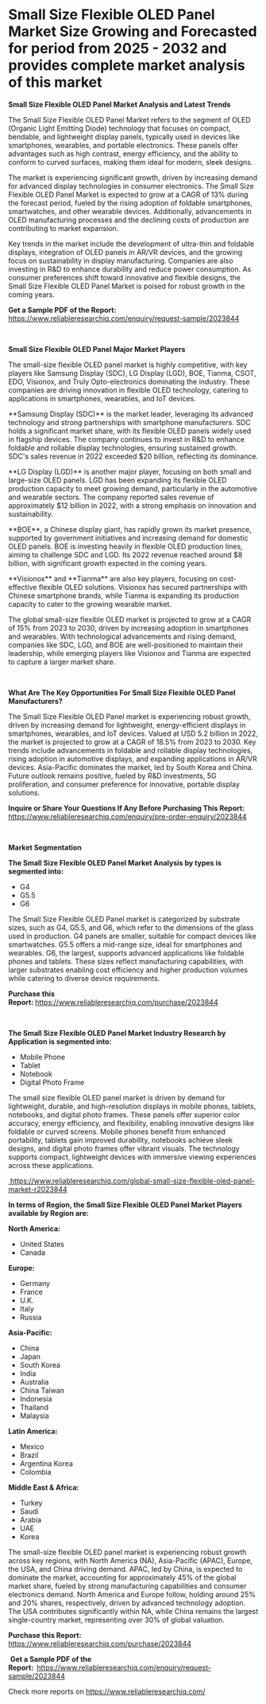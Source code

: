 <p><h1>Small Size Flexible OLED Panel Market Size Growing and Forecasted for period from 2025 - 2032 and provides complete market analysis of this market</h1></p><p><strong>Small Size Flexible OLED Panel Market Analysis and Latest Trends</strong></p>
<p><p>The Small Size Flexible OLED Panel Market refers to the segment of OLED (Organic Light Emitting Diode) technology that focuses on compact, bendable, and lightweight display panels, typically used in devices like smartphones, wearables, and portable electronics. These panels offer advantages such as high contrast, energy efficiency, and the ability to conform to curved surfaces, making them ideal for modern, sleek designs.</p><p>The market is experiencing significant growth, driven by increasing demand for advanced display technologies in consumer electronics. The Small Size Flexible OLED Panel Market is expected to grow at a CAGR of 13% during the forecast period, fueled by the rising adoption of foldable smartphones, smartwatches, and other wearable devices. Additionally, advancements in OLED manufacturing processes and the declining costs of production are contributing to market expansion.</p><p>Key trends in the market include the development of ultra-thin and foldable displays, integration of OLED panels in AR/VR devices, and the growing focus on sustainability in display manufacturing. Companies are also investing in R&D to enhance durability and reduce power consumption. As consumer preferences shift toward innovative and flexible designs, the Small Size Flexible OLED Panel Market is poised for robust growth in the coming years.</p></p>
<p><strong>Get a Sample PDF of the Report:&nbsp;</strong> <a href="https://www.reliableresearchiq.com/enquiry/request-sample/2023844?utm_campaign=1087&utm_medium=2&utm_source=Github&utm_content=ia&utm_term=20012025&utm_id=small-size-flexible-oled-panel">https://www.reliableresearchiq.com/enquiry/request-sample/2023844</a></p>
<p>&nbsp;</p>
<p><strong>Small Size Flexible OLED Panel Major Market Players</strong></p>
<p><p>The small-size flexible OLED panel market is highly competitive, with key players like Samsung Display (SDC), LG Display (LGD), BOE, Tianma, CSOT, EDO, Visionox, and Truly Opto-electronics dominating the industry. These companies are driving innovation in flexible OLED technology, catering to applications in smartphones, wearables, and IoT devices.</p><p>**Samsung Display (SDC)** is the market leader, leveraging its advanced technology and strong partnerships with smartphone manufacturers. SDC holds a significant market share, with its flexible OLED panels widely used in flagship devices. The company continues to invest in R&D to enhance foldable and rollable display technologies, ensuring sustained growth. SDC's sales revenue in 2022 exceeded $20 billion, reflecting its dominance.</p><p>**LG Display (LGD)** is another major player, focusing on both small and large-size OLED panels. LGD has been expanding its flexible OLED production capacity to meet growing demand, particularly in the automotive and wearable sectors. The company reported sales revenue of approximately $12 billion in 2022, with a strong emphasis on innovation and sustainability.</p><p>**BOE**, a Chinese display giant, has rapidly grown its market presence, supported by government initiatives and increasing demand for domestic OLED panels. BOE is investing heavily in flexible OLED production lines, aiming to challenge SDC and LGD. Its 2022 revenue reached around $8 billion, with significant growth expected in the coming years.</p><p>**Visionox** and **Tianma** are also key players, focusing on cost-effective flexible OLED solutions. Visionox has secured partnerships with Chinese smartphone brands, while Tianma is expanding its production capacity to cater to the growing wearable market.</p><p>The global small-size flexible OLED market is projected to grow at a CAGR of 15% from 2023 to 2030, driven by increasing adoption in smartphones and wearables. With technological advancements and rising demand, companies like SDC, LGD, and BOE are well-positioned to maintain their leadership, while emerging players like Visionox and Tianma are expected to capture a larger market share.</p></p>
<p>&nbsp;</p>
<p><strong>What Are The Key Opportunities For Small Size Flexible OLED Panel Manufacturers?</strong></p>
<p><p>The Small Size Flexible OLED Panel market is experiencing robust growth, driven by increasing demand for lightweight, energy-efficient displays in smartphones, wearables, and IoT devices. Valued at USD 5.2 billion in 2022, the market is projected to grow at a CAGR of 18.5% from 2023 to 2030. Key trends include advancements in foldable and rollable display technologies, rising adoption in automotive displays, and expanding applications in AR/VR devices. Asia-Pacific dominates the market, led by South Korea and China. Future outlook remains positive, fueled by R&D investments, 5G proliferation, and consumer preference for innovative, portable display solutions.</p></p>
<p><strong>Inquire or Share Your Questions If Any Before Purchasing This Report:</strong> <a href="https://www.reliableresearchiq.com/enquiry/pre-order-enquiry/2023844?utm_campaign=1087&utm_medium=2&utm_source=Github&utm_content=ia&utm_term=20012025&utm_id=small-size-flexible-oled-panel">https://www.reliableresearchiq.com/enquiry/pre-order-enquiry/2023844</a></p>
<p>&nbsp;</p>
<p><strong>Market Segmentation</strong></p>
<p><strong>The Small Size Flexible OLED Panel Market Analysis by types is segmented into:</strong></p>
<p><ul><li>G4</li><li>G5.5</li><li>G6</li></ul></p>
<p><p>The Small Size Flexible OLED Panel market is categorized by substrate sizes, such as G4, G5.5, and G6, which refer to the dimensions of the glass used in production. G4 panels are smaller, suitable for compact devices like smartwatches. G5.5 offers a mid-range size, ideal for smartphones and wearables. G6, the largest, supports advanced applications like foldable phones and tablets. These sizes reflect manufacturing capabilities, with larger substrates enabling cost efficiency and higher production volumes while catering to diverse device requirements.</p></p>
<p><strong>Purchase this Report:&nbsp;</strong><a href="https://www.reliableresearchiq.com/purchase/2023844?utm_campaign=1087&utm_medium=2&utm_source=Github&utm_content=ia&utm_term=20012025&utm_id=small-size-flexible-oled-panel">https://www.reliableresearchiq.com/purchase/2023844</a></p>
<p>&nbsp;</p>
<p><strong>The Small Size Flexible OLED Panel Market Industry Research by Application is segmented into:</strong></p>
<p><ul><li>Mobile Phone</li><li>Tablet</li><li>Notebook</li><li>Digital Photo Frame</li></ul></p>
<p><p>The small size flexible OLED panel market is driven by demand for lightweight, durable, and high-resolution displays in mobile phones, tablets, notebooks, and digital photo frames. These panels offer superior color accuracy, energy efficiency, and flexibility, enabling innovative designs like foldable or curved screens. Mobile phones benefit from enhanced portability, tablets gain improved durability, notebooks achieve sleek designs, and digital photo frames offer vibrant visuals. The technology supports compact, lightweight devices with immersive viewing experiences across these applications.</p></p>
<p><a href="https://www.reliableresearchiq.com/global-small-size-flexible-oled-panel-market-r2023844?utm_campaign=1087&utm_medium=2&utm_source=Github&utm_content=ia&utm_term=20012025&utm_id=small-size-flexible-oled-panel">&nbsp;https://www.reliableresearchiq.com/global-small-size-flexible-oled-panel-market-r2023844</a></p>
<p><strong>In terms of Region, the Small Size Flexible OLED Panel Market Players available by Region are:</strong></p>
<p>
    <p> <strong> North America: </strong>
        <ul>
            <li>United States</li>
            <li>Canada</li>
        </ul>
        </p> 
    <p> <strong> Europe: </strong>
        <ul>
            <li>Germany</li>
            <li>France</li>
            <li>U.K.</li>
            <li>Italy</li>
            <li>Russia</li>
        </ul>
        </p> 
    <p> <strong> Asia-Pacific: </strong>
        <ul>
            <li>China</li>
            <li>Japan</li>
            <li>South Korea</li>
            <li>India</li>
            <li>Australia</li>
            <li>China Taiwan</li>
            <li>Indonesia</li>
            <li>Thailand</li>
            <li>Malaysia</li>
        </ul>
        </p> 
    <p> <strong> Latin America: </strong>
        <ul>
            <li>Mexico</li>
            <li>Brazil</li>
            <li>Argentina Korea</li>
            <li>Colombia</li>
        </ul>
        </p> 
    <p> <strong> Middle East & Africa: </strong>
        <ul>
            <li>Turkey</li>
            <li>Saudi</li>
            <li>Arabia</li>
            <li>UAE</li>
            <li>Korea</li>
        </ul>
    </p>
    </p>
<p><p>The small-size flexible OLED panel market is experiencing robust growth across key regions, with North America (NA), Asia-Pacific (APAC), Europe, the USA, and China driving demand. APAC, led by China, is expected to dominate the market, accounting for approximately 45% of the global market share, fueled by strong manufacturing capabilities and consumer electronics demand. North America and Europe follow, holding around 25% and 20% shares, respectively, driven by advanced technology adoption. The USA contributes significantly within NA, while China remains the largest single-country market, representing over 30% of global valuation.</p></p>
<p><strong>Purchase this Report: </strong><a href="https://www.reliableresearchiq.com/purchase/2023844?utm_campaign=1087&utm_medium=2&utm_source=Github&utm_content=ia&utm_term=20012025&utm_id=small-size-flexible-oled-panel">https://www.reliableresearchiq.com/purchase/2023844</a></p>
<p>&nbsp;<strong>Get a Sample PDF of the Report:&nbsp;&nbsp;</strong><a href="https://www.reliableresearchiq.com/enquiry/request-sample/2023844?utm_campaign=1087&utm_medium=2&utm_source=Github&utm_content=ia&utm_term=20012025&utm_id=small-size-flexible-oled-panel">https://www.reliableresearchiq.com/enquiry/request-sample/2023844</a></p>
<p><strong></strong></p>
<p>Check more reports on <a href="https://www.reliableresearchiq.com/?utm_campaign=1087&utm_medium=2&utm_source=Github&utm_content=ia&utm_term=20012025&utm_id=small-size-flexible-oled-panel">https://www.reliableresearchiq.com/</a></p>